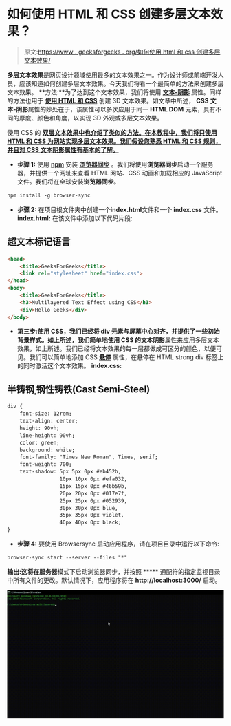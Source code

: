 # 如何使用 HTML 和 CSS 创建多层文本效果？

> 原文:[https://www . geeksforgeeks . org/如何使用 html 和 css 创建多层文本效果/](https://www.geeksforgeeks.org/how-to-create-multilayered-text-effect-using-html-and-css/)

**多层文本效果**是网页设计领域使用最多的文本效果之一。作为设计师或前端开发人员，应该知道如何创建多层文本效果。今天我们将看一个最简单的方法来创建多层文本效果。
**方法:**为了达到这个文本效果，我们将使用 [**文本-阴影**](https://www.geeksforgeeks.org/css-shadow-effect/) 属性。同样的方法也用于 [**使用 HTML 和 CSS**](https://www.geeksforgeeks.org/create-a-3d-text-effect-using-html-and-css/) 创建 3D 文本效果。如文章中所述， **CSS** **文本-阴影**属性的妙处在于，该属性可以多次应用于同一 **HTML DOM** 元素，具有不同的厚度、颜色和角度，以实现 3D 外观或多层文本效果。

使用 CSS 的 [**双层文本效果中也介绍了类似的方法。在本教程中，我们将只使用 HTML 和 CSS 为网站实现多层文本效果。我们假设您熟悉 **HTML** 和 **CSS** 规则，并且对 CSS **文本阴影**属性有基本的了解。**](http://geeksforgeeks.org/double-layered-text-effect-using-css/) 

*   **步骤 1:** 使用 [**npm**](https://www.geeksforgeeks.org/node-js-npm-node-package-manager/) 安装 [**浏览器同步**](https://www.browsersync.io/) 。我们将使用**浏览器同步**启动一个服务器，并提供一个网址来查看 HTML 网站、CSS 动画和加载相应的 JavaScript 文件。我们将在全球安装**浏览器同步**。

```html
npm install -g browser-sync

```

*   **步骤 2:** 在项目根文件夹中创建一个**index.html**文件和一个 **index.css** 文件。
    **index.html:** 在该文件中添加以下代码片段:

## 超文本标记语言

```html
<head>
    <title>GeeksForGeeks</title>
    <link rel="stylesheet" href="index.css">
</head>
<body>
    <title>GeeksForGeeks</title>
    <h3>Multilayered Text Effect using CSS</h3>
    <div>Hello Geeks</div>
</body>
```

*   **第三步:**使用 CSS，我们已经将 **div** 元素与屏幕中心对齐，并提供了一些初始背景样式。如上所述，我们简单地使用 CSS 的**文本阴影**属性来应用多层文本效果，如上所述。我们已经将文本效果的每一层都做成可区分的颜色，以便可见。我们可以简单地添加 CSS [**悬停**](https://www.geeksforgeeks.org/css-hover-selector/) 属性，在悬停在 HTML strong div 标签上的同时激活这个文本效果。
    **index.css:**

## 半铸钢ˌ钢性铸铁(Cast Semi-Steel)

```html
div {
    font-size: 12rem;
    text-align: center;
    height: 90vh;
    line-height: 90vh;
    color: green;
    background: white;
    font-family: "Times New Roman", Times, serif;
    font-weight: 700;
    text-shadow: 5px 5px 0px #eb452b, 
                 10px 10px 0px #efa032, 
                 15px 15px 0px #46b59b, 
                 20px 20px 0px #017e7f, 
                 25px 25px 0px #052939, 
                 30px 30px 0px blue, 
                 35px 35px 0px violet, 
                 40px 40px 0px black;
}
```

*   **步骤 4:** 要使用 Browsersync 启动应用程序，请在项目目录中运行以下命令:

```html
browser-sync start --server --files "*"

```

**输出:**这将在**服务器**模式下启动浏览器同步，并按照 ***** 通配符的指定监视目录中所有文件的更改。默认情况下，应用程序将在 **http://localhost:3000/** 启动。

[![](img/e0bd93d7b18db56e97485b0b0db7c28b.png)](https://media.geeksforgeeks.org/wp-content/uploads/20200725233521/Output-1-GIF18.gif)